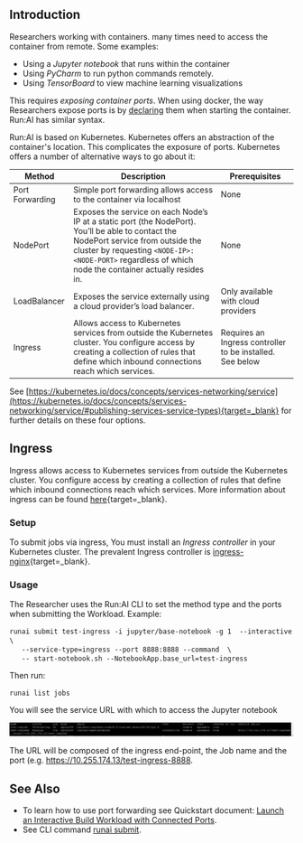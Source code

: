 ## Introduction

Researchers working with containers. many times need to access the container from remote. Some examples:

*   Using a _Jupyter_ _notebook_ that runs within the container
*   Using _PyCharm_ to run python commands remotely.
*   Using _TensorBoard_ to view machine learning visualizations

This requires _exposing container ports_. When using docker, the way Researchers expose ports is by <a href="https://docs.docker.com/engine/reference/commandline/run/" target="_self">declaring</a> them when starting the container. Run:AI has similar syntax.

Run:AI is based on Kubernetes. Kubernetes offers an abstraction of the container's location. This complicates the exposure of ports. Kubernetes offers a number of alternative  ways to go about it:

| Method | Description | Prerequisites |
|--------|-------------|---------------|
| Port Forwarding | Simple port forwarding allows access to the container via localhost | None |
| NodePort | Exposes the service on each Node’s IP at a static port (the NodePort). You’ll be able to contact the NodePort service from outside the cluster by requesting `<NODE-IP>:<NODE-PORT>` regardless of which node the container actually resides in. | None |  
| LoadBalancer | Exposes the service externally using a cloud provider’s load balancer. | Only available with cloud providers | 
| Ingress |  Allows access to Kubernetes services from outside the Kubernetes cluster. You configure access by creating a collection of rules that define which inbound connections reach which services. | Requires an Ingress controller to be installed. See below | 

See [https://kubernetes.io/docs/concepts/services-networking/service](https://kubernetes.io/docs/concepts/services-networking/service/#publishing-services-service-types){target=_blank} for further details on these four options.


## Ingress

Ingress allows access to Kubernetes services from outside the Kubernetes cluster. You configure access by creating a collection of rules that define which inbound connections reach which services. More information about ingress can be found [here](https://kubernetes.io/docs/concepts/services-networking/ingress/){target=_blank}.

### Setup

To submit jobs via ingress, You must install an _Ingress controller_ in your Kubernetes cluster. The prevalent Ingress controller is [ingress-nginx](https://kubernetes.github.io/ingress-nginx/deploy/){target=_blank}. 


### Usage

The Researcher uses the Run:AI CLI to set the method type and the ports when submitting the Workload. Example:

```
runai submit test-ingress -i jupyter/base-notebook -g 1  --interactive \ 
   --service-type=ingress --port 8888:8888 --command  \
   -- start-notebook.sh --NotebookApp.base_url=test-ingress
```

Then run:

```
runai list jobs
```

You will see the service URL with which to access the Jupyter notebook

![mceclip0.png](img/mceclip0.png)

The URL will be composed of the ingress end-point, the Job name and the port (e.g. <a href="https://10.255.174.13/test-ingress-8888" target="_self">https://10.255.174.13/test-ingress-8888</a>.



## See Also

* To learn how to use port forwarding see Quickstart document:  [Launch an Interactive Build Workload with Connected Ports](../../../Researcher/Walkthroughs/walkthrough-build-ports.md).
* See CLI command [runai submit](../../../Researcher/cli-reference/runai-submit.md).
